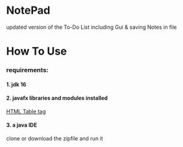 # NotePad
updated version of the To-Do List including Gui & saving Notes in file

# How To Use
  ### requirements:
   #### 1. jdk 16
   #### 2. javafx libraries and modules installed
   [HTML Table tag](https://openjfx.io/openjfx-docs/ "javafxio")
   #### 3. a java IDE
   clone or download the zipfile and run it
  
